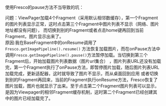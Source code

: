 使用Fresco的pause方法不当导致的坑：<p>
问题：ViewPager加载4个Fragment（采用默认相邻数缓存），第一个Fragment的图片列表显示正常，这时点击第三个Fragment中图片列表不显示（网络、图片地址都没有问题），
而切换到别的Fragment或者点击home键再回到当前Fragment，图片显示出来了。<br>
原因:我在BaseFragment中的onResume调用了`Fresco.getImagePipeline().resume()`
方法恢复加载图片，而在onPause方法中调用`Fresco.getImagePipeline().pause()`方法暂停加载。当切换到第三个Fragment后，开始加载图片列表数据（图片url集合）
，图片列表URL还没有加载完，第一个Fragment执行了onPause方法，即暂停图片加载，随后图片列表URL加载完成，更新适配器，这时就导致了图片不显示，而从桌面回到应用
或者切换到别的Fragment再回来，当前的Fragment执行onResume方法，Fresco恢复了图片加载，图片也就显示了出来。至于点击第二个Fragment图片列表可以显示，
是因为Viewpager的相邻Fragment缓存机制，这时第二个Fragment已经创建其中的图片已经加载完了。
